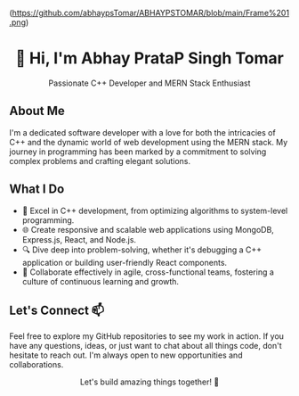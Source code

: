 (https://github.com/abhaypsTomar/ABHAYPSTOMAR/blob/main/Frame%201.png)
<h1 align="center">👋 Hi, I'm Abhay PrataP Singh Tomar</h1>
<p align="center">Passionate C++ Developer and MERN Stack Enthusiast</p>
<h2>About Me</h2>
    
<p>I'm a dedicated software developer with a love for both the intricacies of C++ and the dynamic world of web development using the MERN stack. My journey in programming has been marked by a commitment to solving complex problems and crafting elegant solutions.</p>

<h2>What I Do</h2>
<ul>
    <li>🚀 Excel in C++ development, from optimizing algorithms to system-level programming.</li>
    <li>🌐 Create responsive and scalable web applications using MongoDB, Express.js, React, and Node.js.</li>
    <li>🔍 Dive deep into problem-solving, whether it's debugging a C++ application or building user-friendly React components.</li>
    <li>🤝 Collaborate effectively in agile, cross-functional teams, fostering a culture of continuous learning and growth.</li>
</ul>

<h2>Let's Connect 📫</h2>
<p>Feel free to explore my GitHub repositories to see my work in action. If you have any questions, ideas, or just want to chat about all things code, don't hesitate to reach out. I'm always open to new opportunities and collaborations.</p>

 <p align="center">Let's build amazing things together! 🚀</p>

    
